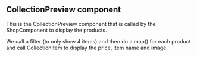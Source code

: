 ## CollectionPreview component

This is the CollectionPreview component that is called by the ShopComponent to display the products.

We call a filter (to only show 4 items) and then do a map() for each product and call CollectionItem to display the price, item name and image.
